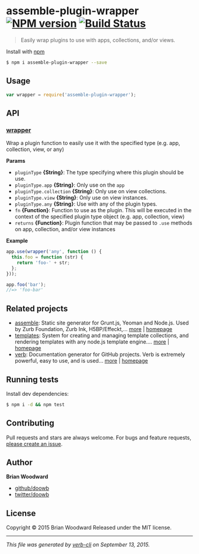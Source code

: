 # assemble-plugin-wrapper [![NPM version](https://badge.fury.io/js/assemble-plugin-wrapper.svg)](http://badge.fury.io/js/assemble-plugin-wrapper)  [![Build Status](https://travis-ci.org/doowb/assemble-plugin-wrapper.svg)](https://travis-ci.org/doowb/assemble-plugin-wrapper)

> Easily wrap plugins to use with apps, collections, and/or views.

Install with [npm](https://www.npmjs.com/)

```sh
$ npm i assemble-plugin-wrapper --save
```

## Usage

```js
var wrapper = require('assemble-plugin-wrapper');
```

## API

### [wrapper](index.js#L36)

Wrap a plugin function to easily use it with the specified type (e.g. app, collection, view, or any)

**Params**

* `pluginType` **{String}**: The type specifying where this plugin should be use.
* `pluginType.app` **{String}**: Only use on the `app`
* `pluginType.collection` **{String}**: Only use on view collections.
* `pluginType.view` **{String}**: Only use on view instances.
* `pluginType.any` **{String}**: Use with any of the plugin types.
* `fn` **{Function}**: Function to use as the plugin. This will be executed in the context of the specified plugin type object (e.g. app, collection, view)
* `returns` **{Function}**: Plugin function that may be passed to `.use` methods on app, collection, and/or view instances

**Example**

```js
app.use(wrapper('any', function () {
  this.foo = function (str) {
    return 'foo-' + str;
  };
}));

app.foo('bar');
//=> 'foo-bar'
```

## Related projects

* [assemble](https://www.npmjs.com/package/assemble): Static site generator for Grunt.js, Yeoman and Node.js. Used by Zurb Foundation, Zurb Ink, H5BP/Effeckt,… [more](https://www.npmjs.com/package/assemble) | [homepage](http://assemble.io)
* [templates](https://www.npmjs.com/package/templates): System for creating and managing template collections, and rendering templates with any node.js template engine.… [more](https://www.npmjs.com/package/templates) | [homepage](https://github.com/jonschlinkert/templates)
* [verb](https://www.npmjs.com/package/verb): Documentation generator for GitHub projects. Verb is extremely powerful, easy to use, and is used… [more](https://www.npmjs.com/package/verb) | [homepage](https://github.com/verbose/verb)

## Running tests

Install dev dependencies:

```sh
$ npm i -d && npm test
```

## Contributing

Pull requests and stars are always welcome. For bugs and feature requests, [please create an issue](https://github.com/doowb/assemble-plugin-wrapper/issues/new).

## Author

**Brian Woodward**

+ [github/doowb](https://github.com/doowb)
+ [twitter/doowb](http://twitter.com/doowb)

## License

Copyright © 2015 Brian Woodward
Released under the MIT license.

***

_This file was generated by [verb-cli](https://github.com/assemble/verb-cli) on September 13, 2015._